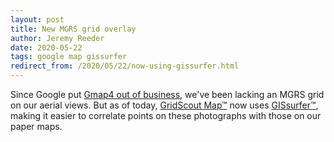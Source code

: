 ```yaml
---
layout: post
title: New MGRS grid overlay
author: Jeremy Reeder
date: 2020-05-22
tags: google map gissurfer
redirect_from: /2020/05/22/now-using-gissurfer.html
---
```


Since Google put [Gmap4 out of business][gmap4-rip], we've been lacking an MGRS
grid on our aerial views. But as of today, [GridScout Map™][gridscout] now uses
[GISsurfer™][gis-surfer], making it easier to correlate points on these
photographs with those on our paper maps.


[gis-surfer]: https://gissurfer.com
[gmap4-rip]:  2018-08-30-google-put-the-kibosh-on-gmap4
[gridscout]:  /
